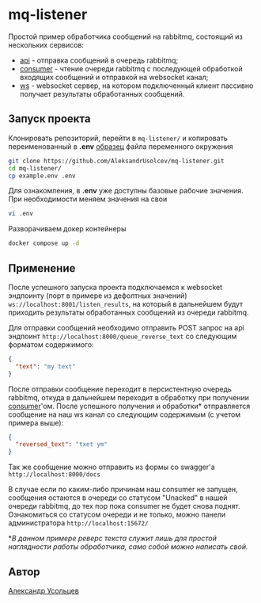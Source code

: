 # mq-listener

Простой пример обработчика сообщений на rabbitmq, состоящий из нескольких сервисов:
- [api](/api/) - отправка сообщений в очередь rabbitmq;
- [consumer](/consumer/) - чтение очереди rabbitmq с последующей обработкой входящих сообщений и отправкой на websocket канал;
- [ws](/ws/) - websocket сервер, на котором подключенный клиент пассивно получает результаты обработанных сообщений.

## Запуск проекта

Клонировать репозиторий, перейти в `mq-listener/` и копировать переименованный в **.env** [образец](example.env) файла переменного окружения

```bash
git clone https://github.com/AleksandrUsolcev/mq-listener.git
cd mq-listener/
cp example.env .env
```

Для ознакомления, в **.env** уже доступны базовые рабочие значения. При необходимости меняем значения на свои

```bash
vi .env
```

Разворачиваем докер контейнеры

```bash
docker compose up -d
```

## Применение

После успешного запуска проекта подключаемся к websocket эндпоинту (порт в примере из дефолтных значений) `ws://localhost:8001/listen_results`, на который в дальнейшем будут приходить результаты обработанных сообщений из очереди rabbitmq.

Для отправки сообщений необходимо отправить POST запрос на api эндпоинт `http://localhost:8000/queue_reverse_text` со следующим форматом содержимого:

```json
{
  "text": "my text"
}
```

После отправки сообщение переходит в персистентную очередь rabbitmq, откуда в дальнейшем переходит в обработку при получении [consumer](/consumer/main.py)'ом. После успешного получения и обработки* отправляется сообщение на наш ws канал со следующим содержимым (с учетом примера выше):

```json
{
  "reversed_text": "txet ym"
}
```

Так же сообщение можно отправить из формы со swagger'а `http://localhost:8000/docs`

В случае если по каким-либо причинам наш consumer не запущен, сообщения остаются в очереди со статусом "Unacked" в нашей очереди rabbitmq, до тех пор пока consumer не будет снова поднят. Ознакомиться со статусом очереди и не только, можно панели администратора `http://localhost:15672/`

*_В данном примере реверс текста служит лишь для простой наглядности работы обработчика, само собой можно написать свой._

## Автор

[Александр Усольцев](https://github.com/AleksandrUsolcev)
